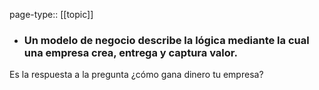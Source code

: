 page-type:: [[topic]]
- ### Un modelo de negocio describe la lógica mediante la cual una empresa crea, entrega y captura valor.

Es la respuesta a la pregunta ¿cómo gana dinero tu empresa?


